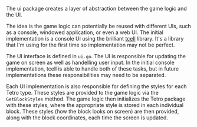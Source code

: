 The ui package creates a layer of abstraction between the game logic and the UI.

The idea is the game logic can potentially be reused with different UIs, such as a console, windowed application, or even a web UI.
The initial implementation is a console UI using the brilliant [tcell](https://github.com/gdamore/tcell) library. It's a library that I'm using for the first time so implementation may not be perfect.

The UI interface is defined in `ui.go`. The UI is responsible for updating the game on screen as well as handelling user input.
In the initial console implementation, tcell is able to handle both of these tasks, but in future implementations these responsibilities may need to be separated.

Each UI implementation is also responsible for defining the styles for each Tetro type. These styles are provided to the game logic via the `GetBlockStyles` method.
The game logic then initializes the Tetro package with these styles, where the appropriate style is stored in each individual block.
These styles (how the block looks on screen) are then provided, along with the block coordinates, each time the screen is updated.
